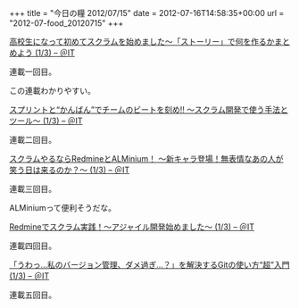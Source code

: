 +++
title = "今日の糧 2012/07/15"
date = 2012-07-16T14:58:35+00:00
url = "2012-07-food_20120715"
+++

<section> 

<div>
  <a href="http://www.atmarkit.co.jp/fjava/rensai4/scrum01/01.html">高校生になって初めてスクラムを始めました～「ストーリー」で何を作るかまとめよう (1/3) &#8211; ＠IT</a>
</div>

連載一回目。
  
この連載わかりやすい。 </section> <section> 

<div>
  <a href="http://www.atmarkit.co.jp/fjava/rensai4/scrum02/01.html">スプリントと“かんばん”でチームのビートを刻め!! ～スクラム開発で使う手法とツール～ (1/3) &#8211; ＠IT</a>
</div>

連載二回目。 </section> <section> 

<div>
  <a href="http://www.atmarkit.co.jp/fjava/rensai4/scrum03/01.html">スクラムやるならRedmineとALMinium！ ～新キャラ登場！無表情なあの人が笑う日は来るのか？～ (1/3) &#8211; ＠IT</a>
</div>

連載三回目。
  
ALMiniumって便利そうだな。 </section> <section> 

<div>
  <a href="http://www.atmarkit.co.jp/fjava/rensai4/scrum04/01.html">Redmineでスクラム実践！～アジャイル開発始めました～ (1/3) &#8211; ＠IT</a>
</div>

連載四回目。 </section> <section> 

<div>
  <a href="http://www.atmarkit.co.jp/fjava/rensai4/scrum05/01.html">「うわっ…私のバージョン管理、ダメ過ぎ…？」を解決するGitの使い方“超”入門 (1/3) &#8211; ＠IT</a>
</div>

連載五回目。 </section>